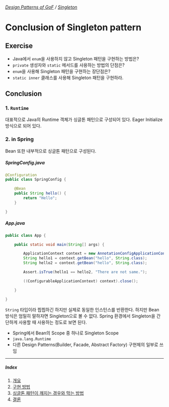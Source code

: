 ###### [Design Patterns of GoF](../README.md) / [Singleton](./README.md)

# Conclusion of Singleton pattern

## Exercise

-   Java에서 `enum`을 사용하지 않고 Singleton 패턴을 구현하는 방법은?
-   `private` 생성자와 `static` 메서드를 사용하는 방법의 단점은?
-   `enum`을 사용해 Singleton 패턴을 구현하는 장단점은?
-   `static inner` 클래스를 사용해 Singleton 패턴을 구현하라.

## Conclusion

### 1. `Runtime`

대표적으로 Java의 Runtime 객체가 싱글톤 패턴으로 구성되어 있다.
Eager Initialize 방식으로 되어 있다.

### 2. in Spring

Bean 또한 내부적으로 싱글톤 패턴으로 구성된다.

##### SpringConfig.java
```java
@Configuration
public class SpringConfig {

    @Bean
    public String hello() {
        return "Hello";
    }

}
```

##### App.java
```java
public class App {

    public static void main(String[] args) {

        ApplicationContext context = new AnnotationConfigApplicationContext(SpringConfig.class);
        String hello1 = context.getBean("hello", String.class);
        String hello2 = context.getBean("hello", String.class);

        Assert.isTrue(hello1 == hello2, "There are not same.");

        ((ConfigurableApplicationContext) context).close();

    }

}
```

`String` 타입이라 찝찝하긴 하지만 실제로 동일한 인스턴스를 반환한다.
하지만 Bean 방식은 엄밀히 말하자면 Singleton으로 볼 수 없다.
Spring 환경에서 Singleton을 간단하게 사용할 때 사용하는 정도로 보면 된다.

-   Spring에서 Bean의 Scope 중 하나로 Singleton Scope
-   `java.lang.Runtime`
-   다른 Design Patterns(Builder, Facade, Abstract Factory)
    구현체의 일부로 쓰임

---

##### *Index*

1.  [개요](README.md)
2.  [구현 방법](Implementation.md)
3.  [싱글톤 패턴이 깨지는 경우와 막는 방법](BreakingPrevention.md)
4.  [결론](#conclusion)

